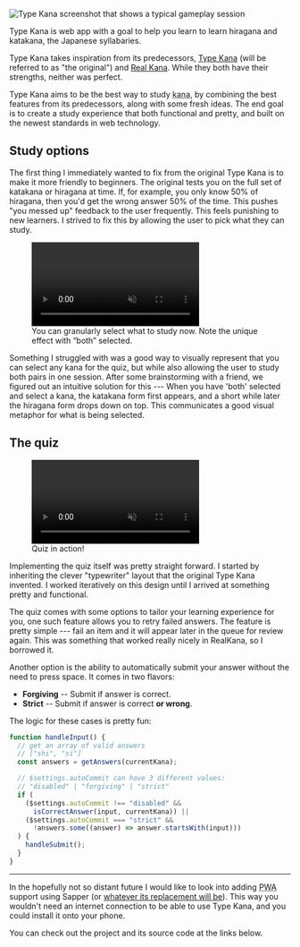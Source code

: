 ![Type Kana screenshot that shows a typical gameplay
session](/media/projects/type-kana/session.jpg)

Type Kana is web app with a goal to help you learn to learn hiragana and
katakana, the Japanese syllabaries.

Type Kana takes inspiration from its predecessors, [Type
Kana](https://lab.fleon.org/type-kana/) (will be referred to as "the original")
and [Real Kana](https://realkana.com/). While they both have their strengths,
neither was perfect.

Type Kana aims to be the best way to study 
<abbr title="Collective name for hiragana and katakana">kana</abbr>, by 
combining the best features from its predecessors, along with some fresh ideas. 
The end goal is to create a study experience that both functional and pretty, 
and built on the newest standards in web technology.

## Study options

The first thing I immediately wanted to fix from the original Type Kana is to
make it more friendly to beginners. The original tests you on the full set of
katakana or hiragana at time. If, for example, you only know 50% of hiragana,
then you'd get the wrong answer 50% of the time. This pushes "you messed up"
feedback to the user frequently. This feels punishing to new learners. I strived
to fix this by allowing the user to pick what they can study.

<figure>
  <video autoplay loop playsinline muted>
    <source src="/media/projects/type-kana/select-kana.mov" type="video/mp4">
  </video>
  <figcaption>
    You can granularly select what to study now. Note the unique effect with 
    “both” selected.
  </figcaption>
</figure>

Something I struggled with was a good way to visually represent that you can
select any kana for the quiz, but while also allowing the user to study both
pairs in one session. After some brainstorming with a friend, we figured out an
intuitive solution for this --- When you have 'both' selected and select a kana,
the katakana form first appears, and a short while later the hiragana form drops
down on top. This communicates a good visual metaphor for what is being
selected.

## The quiz

<figure>
  <video autoplay loop playsinline muted>
    <source src="/media/projects/type-kana/session.mov" type="video/mp4">
  </video>
  <figcaption>
    Quiz in action!
  </figcaption>
</figure>

Implementing the quiz itself was pretty straight forward. I started by
inheriting the clever "typewriter" layout that the original Type Kana invented.
I worked iteratively on this design until I arrived at something pretty and
functional.


The quiz comes with some options to tailor your learning experience for you, one
such feature allows you to retry failed answers.  The feature is pretty simple
--- fail an item and it will appear later in the queue for review again. This
was something that worked really nicely in RealKana, so I borrowed it.

Another option is the ability to automatically submit your answer without the
need to press space. It comes in two flavors:

- **Forgiving** -- Submit if answer is correct.
- **Strict** -- Submit if answer is correct **or wrong**.

The logic for these cases is pretty fun:

```js
function handleInput() {
  // get an array of valid answers
  // ["shi", "si"]
  const answers = getAnswers(currentKana); 

  // $settings.autoCommit can have 3 different values:
  // "disabled" | "forgiving" | "strict"
  if (
    ($settings.autoCommit !== "disabled" &&
      isCorrectAnswer(input, currentKana)) ||
    ($settings.autoCommit === "strict" &&
      !answers.some((answer) => answer.startsWith(input)))
  ) {
    handleSubmit();
  }
}
```

---

In the hopefully not so distant future I would like to look into adding <abbr
title="Progressive web app">PWA</abbr> support using Sapper (or [whatever its
replacement will be](https://svelte.dev/blog/whats-the-deal-with-sveltekit)).
This way you wouldn't need an internet connection to be able to use Type Kana,
and you could install it onto your phone.

You can check out the project and its source code at the links below.
